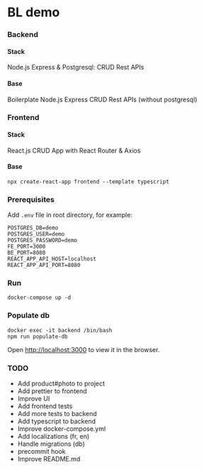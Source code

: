 # BL demo

### Backend

#### Stack
Node.js Express & Postgresql: CRUD Rest APIs

#### Base
Boilerplate Node.js Express CRUD Rest APIs (without postgresql)

### Frontend

#### Stack
React.js CRUD App with React Router & Axios

#### Base
`npx create-react-app frontend --template typescript`

### Prerequisites
Add `.env` file in root directory, for example:
```
POSTGRES_DB=demo
POSTGRES_USER=demo
POSTGRES_PASSWORD=demo
FE_PORT=3000
BE_PORT=8080
REACT_APP_API_HOST=localhost
REACT_APP_API_PORT=8080
```

### Run
```
docker-compose up -d
```

### Populate db
```
docker exec -it backend /bin/bash
npm run populate-db
```

Open [http://localhost:3000](http://localhost:3000) to view it in the browser.

### TODO
- Add product#photo to project
- Add prettier to frontend
- Improve UI
- Add frontend tests
- Add more tests to backend
- Add typescript to backend
- Improve docker-compose.yml
- Add localizations (fr, en)
- Handle migrations (db)
- precommit hook
- Improve README.md

